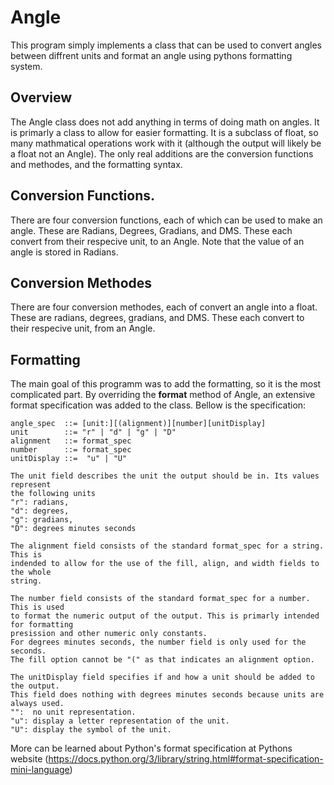 # Angle
This program simply implements a class that can be used to convert angles 
between diffrent units and format an angle using pythons formatting system.

## Overview
The Angle class does not add anything in terms of doing math on angles. It is
primarly a class to allow for easier formatting. It is a subclass of float, so
many mathmatical operations work with it (although the output will likely be a 
float not an Angle). The only real additions are the conversion functions and
methodes, and the formatting syntax.

## Conversion Functions.
There are four conversion functions, each of which can be used to make an angle.
These are Radians, Degrees, Gradians, and DMS. These each convert from their
respecive unit, to an Angle. Note that the value of an angle is stored in 
Radians.

## Conversion Methodes
There are four conversion methodes, each of convert an angle into a float.
These are radians, degrees, gradians, and DMS. These each convert to their
respecive unit, from an Angle.

## Formatting
The main goal of this programm was to add the formatting, so it is the most
complicated part. By overriding the __format__ method of Angle, an extensive 
format specification was added to the class. Bellow is the specification:

```
angle_spec  ::= [unit:][(alignment)][number][unitDisplay]
unit        ::= "r" | "d" | "g" | "D"
alignment   ::= format_spec 
number      ::= format_spec
unitDisplay ::=  "u" | "U"

The unit field describes the unit the output should be in. Its values represent 
the following units
"r": radians,
"d": degrees,
"g": gradians,
"D": degrees minutes seconds

The alignment field consists of the standard format_spec for a string. This is
indended to allow for the use of the fill, align, and width fields to the whole
string.

The number field consists of the standard format_spec for a number. This is used
to format the numeric output of the output. This is primarly intended for formatting
presission and other numeric only constants.
For degrees minutes seconds, the number field is only used for the seconds.
The fill option cannot be "(" as that indicates an alignment option.

The unitDisplay field specifies if and how a unit should be added to the output.
This field does nothing with degrees minutes seconds because units are 
always used. 
"":  no unit representation.
"u": display a letter representation of the unit.
"U": display the symbol of the unit.
```

More can be learned about Python's format specification at Pythons website
(https://docs.python.org/3/library/string.html#format-specification-mini-language)
